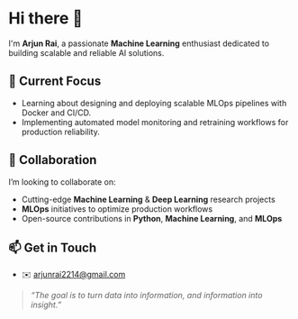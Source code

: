 # Hi there 👋

I'm **Arjun Rai**, a passionate **Machine Learning** enthusiast dedicated to building scalable and reliable AI solutions.



## 🔭 Current Focus
- Learning about designing and deploying scalable MLOps pipelines with Docker and CI/CD.
- Implementing automated model monitoring and retraining workflows for production reliability.

## 👯 Collaboration
I’m looking to collaborate on:
- Cutting-edge **Machine Learning** & **Deep Learning** research projects
- **MLOps** initiatives to optimize production workflows
- Open-source contributions in **Python**, **Machine Learning**, and **MLOps**


## 📫 Get in Touch
- ✉️ [arjunrai2214@gmail.com](mailto:arjunrai2214@gmail.com)


> *“The goal is to turn data into information, and information into insight.”*

